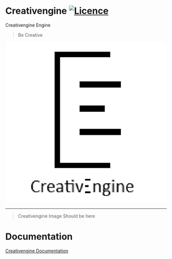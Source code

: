# Creativengine [![Licence](https://img.shields.io/github/license/TheComputerProjects/Creativengine)](https://github.com/TheComputerProjects/Creativengine/blob/main/LICENSE)

Creativengine Engine
> Be Creative

![CreativengineLogo](https://raw.githubusercontent.com/TheComputerProjects/Creativengine/main/.github/images/creativengine-logo.jpg)

***

> Creativengine Image Should be here

# Documentation

[Creativengine Documentation](https://google.com)
